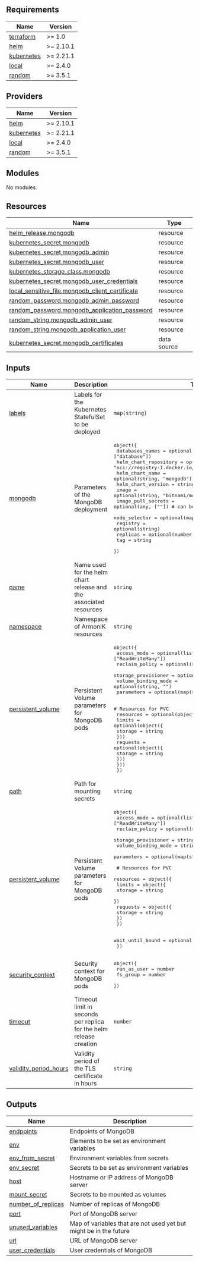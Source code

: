 <!-- BEGIN_TF_DOCS -->
## Requirements

| Name | Version |
|------|---------|
| <a name="requirement_terraform"></a> [terraform](#requirement\_terraform) | >= 1.0 |
| <a name="requirement_helm"></a> [helm](#requirement\_helm) | >= 2.10.1 |
| <a name="requirement_kubernetes"></a> [kubernetes](#requirement\_kubernetes) | >= 2.21.1 |
| <a name="requirement_local"></a> [local](#requirement\_local) | >= 2.4.0 |
| <a name="requirement_random"></a> [random](#requirement\_random) | >= 3.5.1 |

## Providers

| Name | Version |
|------|---------|
| <a name="provider_helm"></a> [helm](#provider\_helm) | >= 2.10.1 |
| <a name="provider_kubernetes"></a> [kubernetes](#provider\_kubernetes) | >= 2.21.1 |
| <a name="provider_local"></a> [local](#provider\_local) | >= 2.4.0 |
| <a name="provider_random"></a> [random](#provider\_random) | >= 3.5.1 |

## Modules

No modules.

## Resources

| Name | Type |
|------|------|
| [helm_release.mongodb](https://registry.terraform.io/providers/hashicorp/helm/latest/docs/resources/release) | resource |
| [kubernetes_secret.mongodb](https://registry.terraform.io/providers/hashicorp/kubernetes/latest/docs/resources/secret) | resource |
| [kubernetes_secret.mongodb_admin](https://registry.terraform.io/providers/hashicorp/kubernetes/latest/docs/resources/secret) | resource |
| [kubernetes_secret.mongodb_user](https://registry.terraform.io/providers/hashicorp/kubernetes/latest/docs/resources/secret) | resource |
| [kubernetes_storage_class.mongodb](https://registry.terraform.io/providers/hashicorp/kubernetes/latest/docs/resources/storage_class) | resource |
| [kubernetes_secret.mongodb_user_credentials](https://registry.terraform.io/providers/hashicorp/kubernetes/latest/docs/resources/secret) | resource |
| [local_sensitive_file.mongodb_client_certificate](https://registry.terraform.io/providers/hashicorp/local/latest/docs/resources/sensitive_file) | resource |
| [random_password.mongodb_admin_password](https://registry.terraform.io/providers/hashicorp/random/latest/docs/resources/password) | resource |
| [random_password.mongodb_application_password](https://registry.terraform.io/providers/hashicorp/random/latest/docs/resources/password) | resource |
| [random_string.mongodb_admin_user](https://registry.terraform.io/providers/hashicorp/random/latest/docs/resources/string) | resource |
| [random_string.mongodb_application_user](https://registry.terraform.io/providers/hashicorp/random/latest/docs/resources/string) | resource |
| [kubernetes_secret.mongodb_certificates](https://registry.terraform.io/providers/hashicorp/kubernetes/latest/docs/data-sources/secret) | data source |

## Inputs

| Name | Description | Type | Default | Required |
|------|-------------|------|---------|:--------:|
| <a name="input_labels"></a> [labels](#input\_labels) | Labels for the Kubernetes StatefulSet to be deployed | `map(string)` | <pre>{<br>  "app": "storage",<br>  "type": "table"<br>}</pre> | no |
| <a name="input_mongodb"></a> [mongodb](#input\_mongodb) | Parameters of the MongoDB deployment | <pre>object({<br>    databases_names       = optional(list(string), ["database"])<br>    helm_chart_repository = optional(string, "oci://registry-1.docker.io/bitnamicharts")<br>    helm_chart_name       = optional(string, "mongodb")<br>    helm_chart_version    = string<br>    image                 = optional(string, "bitnami/mongodb")<br>    image_pull_secrets    = optional(any, [""]) # can be a string or a list of strings<br>    node_selector         = optional(map(string), {})<br>    registry              = optional(string)<br>    replicas              = optional(number, 1)<br>    tag                   = string<br>  })</pre> | n/a | yes |
| <a name="input_name"></a> [name](#input\_name) | Name used for the helm chart release and the associated resources | `string` | `"mongodb-armonik"` | no |
| <a name="input_namespace"></a> [namespace](#input\_namespace) | Namespace of ArmoniK resources | `string` | `"default"` | no |
| <a name="input_persistent_volume"></a> [persistent\_volume](#input\_persistent\_volume) | Persistent Volume parameters for MongoDB pods | <pre>object({<br>    access_mode         = optional(list(string), ["ReadWriteMany"])<br>    reclaim_policy      = optional(string, "Delete")<br>    storage_provisioner = optional(string, "")<br>    volume_binding_mode = optional(string, "")<br>    parameters          = optional(map(string), {})<br><br>    # Resources for PVC<br>    resources = optional(object({<br>      limits = optional(object({<br>        storage = string<br>      }))<br>      requests = optional(object({<br>        storage = string<br>      }))<br>    }))<br>  })</pre> | `null` | no |
| <a name="input_path"></a> [path](#input\_path) | Path for mounting secrets | `string` | `"/mongodb"` | no |
| <a name="input_persistent_volume"></a> [persistent\_volume](#input\_persistent\_volume) | Persistent Volume parameters for MongoDB pods | <pre>object({<br>    access_mode         = optional(list(string), ["ReadWriteMany"])<br>    reclaim_policy      = optional(string, "Delete")<br>    storage_provisioner = string<br>    volume_binding_mode = string<br>    parameters          = optional(map(string), {})<br><br>    # Resources for PVC<br>    resources = object({<br>      limits = object({<br>        storage = string<br>      })<br>      requests = object({<br>        storage = string<br>      })<br>    })<br><br>    wait_until_bound = optional(bool, true)<br>  })</pre> | `null` | no |
| <a name="input_security_context"></a> [security\_context](#input\_security\_context) | Security context for MongoDB pods | <pre>object({<br>    run_as_user = number<br>    fs_group    = number<br>  })</pre> | <pre>{<br>  "fs_group": 999,<br>  "run_as_user": 999<br>}</pre> | no |
| <a name="input_timeout"></a> [timeout](#input\_timeout) | Timeout limit in seconds per replica for the helm release creation | `number` | `480` | no |
| <a name="input_validity_period_hours"></a> [validity\_period\_hours](#input\_validity\_period\_hours) | Validity period of the TLS certificate in hours | `string` | `"8760"` | no |

## Outputs

| Name | Description |
|------|-------------|
| <a name="output_endpoints"></a> [endpoints](#output\_endpoints) | Endpoints of MongoDB |
| <a name="output_env"></a> [env](#output\_env) | Elements to be set as environment variables |
| <a name="output_env_from_secret"></a> [env\_from\_secret](#output\_env\_from\_secret) | Environment variables from secrets |
| <a name="output_env_secret"></a> [env\_secret](#output\_env\_secret) | Secrets to be set as environment variables |
| <a name="output_host"></a> [host](#output\_host) | Hostname or IP address of MongoDB server |
| <a name="output_mount_secret"></a> [mount\_secret](#output\_mount\_secret) | Secrets to be mounted as volumes |
| <a name="output_number_of_replicas"></a> [number\_of\_replicas](#output\_number\_of\_replicas) | Number of replicas of MongoDB |
| <a name="output_port"></a> [port](#output\_port) | Port of MongoDB server |
| <a name="output_unused_variables"></a> [unused\_variables](#output\_unused\_variables) | Map of variables that are not used yet but might be in the future |
| <a name="output_url"></a> [url](#output\_url) | URL of MongoDB server |
| <a name="output_user_credentials"></a> [user\_credentials](#output\_user\_credentials) | User credentials of MongoDB |
<!-- END_TF_DOCS -->
